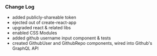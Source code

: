 ### Change Log

* added publicly-shareable token
* ejected out of create-react-app
* upgraded react & related libs
* enabled CSS Modules
* added github username input component & tests
* created GithubUser and GithubRepo components, wired into Github's GraphQL API